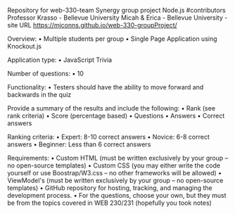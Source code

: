 Repository for web-330-team Synergy group project Node.js #contributors Professor Krasso - Bellevue University Micah & Erica - Bellevue University - site URL https://mjconns.github.io/web-330-groupProject/

Overview:
• Multiple students per group
• Single Page Application using Knockout.js

Application type:
• JavaScript Trivia

Number of questions:
• 10

Functionality:
• Testers should have the ability to move forward and backwards in the quiz

Provide a summary of the results and include the following:
• Rank (see rank criteria)
• Score (percentage based)
• Questions
• Answers
• Correct answers

Ranking criteria:
• Expert: 8-10 correct answers
• Novice: 6-8 correct answers
• Beginner: Less than 6 correct answers

Requirements:
• Custom HTML (must be written exclusively by your group – no open-source templates)
• Custom CSS (you may either write the code yourself or use Boostrap/W3.css – no other frameworks will be allowed)
• ViewModel's (must be written exclusively by your group – no open-source templates)
• GitHub repository for hosting, tracking, and managing the development process.
• For the questions, choose your own, but they must be from the topics covered in WEB 230/231 (hopefully you took notes)